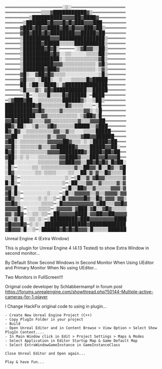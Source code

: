 ═══════════════════░▒░══════════════════ ════════════▒▒▒▓███████████▓▒═══════════ ════════▒██████████▓▓▓▓██▓████▓═════════ ══════▒███████▓█▓▓▓█▓█▓███▓▓▓███════════ ═════▓███▓██▓▓████▓██▓█▓▓▓███▓██▒═══════ ═════▓██▓███▓█▓████████▓▓█████▓██═══════ ═════▒█████████▓▓▓███████████████▒══════ ═════▒██████▓█████▒▒▒▒▒██████████▒══════ ═════▒███████▓█▓█▒═════░▒▓█▓▓▒▒██▒══════ ═════▒█████████▓█▓░░▒▒░░░░░▒▒▒▒██▒══════ ═════▒████████████▒░▒▒▒▒▒▒▒▒▒▒▒▓█▒══════ ═════▒██████████▓▓▓▒▒▒▒▒▒▒▒▒▒▒░▓█▒══════ ═════▒███████▓███▓▒▒▒▒▒▒▒▒▒▒▒▒░▒▓▒══════ ═════▓█▒░░▓██▓█▓▒▒▒▒░░░░░░░░░░░▒█▒══════ ═════▓█▒▒▒░▒███▒░░▒░░░▒▒▒▒▒█▓█████══════ ═════██░▒██▒▒████▒░▓██████████████══════ ═════▒█▒▒▒▓▒░▓█▓███████████▒▒█████══════ ══════▒█═░░▒▒▒█▒▒▒▒█▓██████░═████═══════ ═▒▓███▓██░░▒▒▒▒▒▒▒▒██████▓▒░░▒██▒═══════ ██████████▓█▒▒▒▒▒▒▒▒█▓▒▒▒▒░░░═░█════════ █████████▓▓█▓▒▒▒▒▒▓▒▒▒▒▒▒▒▓▓▒░▒█════════ ██████████▒▒▓▓▒▒▒▒▒▒▒▒▒▒░▒▓██▓▒█════════ ▓▓█▓████▓▒▒▒▒▓▓▒▒▒▒▒▒▒▒▒▓▒▒▒▓▓▓██═══════ ██▓▒██▒░░▒▓▒▒▒▓█▓▒▒▒▒▒▒█████▒▒▓███══════ █▓▒█▓░░▒▒▒▒▒▒▒▒▒▓▓▒▒▓▒▒░░░▒▒▒▒█████═════ ▓▓██░░▒▒▒▒▒▒▒▒▓▒▒▓▓▓▒▒▒▒▒▓██▓▓██████════ ▓██▒░▒▒▒▒▒▒▒▒▒▓▓▓▓▓██▓▒▒▒░▒░▒█████▓██═══ ▓▓█▒░▒▒▒▒▒▒▓▒▒▒▓▓██████▓▒▒▒▒█████▓▓██░══ █▓█▒░▒▒▒▒▒▒▒▒▒▓▓▓▓████████▓▒████▓██▓██══ ▓██▒░▒░▒░░░▒▒▒▒▒▒▒▓▓████▓▒▒▒███▓▓█▓▓▓█══ ▒██░░░░░░░░▒▒▒▒▒▒▒▓▓███▓▓▒▒██▓█▓█▓▒█▓██░ ▒█▒═░░░░░▒▒░▒▒▒▒▒▒▒▒▒▒▒▓▒▒██▓▓▒█▒▒█▓▒▒▓█ ▒█▓░░░░░░░▒▒░▒▒▒▒░░░░▒▒░░██▒▓▒▓▒▒█▓▒▒▒▒█ ▒▒█▒═░░░░░░░░░░░░░░░▒░═▒█▒▒▓▒▓█▓▓▒▒▒▒▒▒▓ █▒█▒═░░░░░░░░░░░░░░▒═░██▒▒▒▓▓▒▒▓▒▒▒▒▒▓▒▓ ▓▓▒█░░░░░░░░░░░░░░░═▒█▒▒██▓▒▒▓▒▒▒▒▒▓▓▓▒▓ ▓█▒█▒═░░░░░░░░▒░░░═▒█▒▒▓▓▓▓▓▒▒▓▒▒▓▓▓▓▒▓▓ ▓█▓▒▒═░░░░░▒░▒░░▒═▒█▒▓▓▓▓▓█▓▒▒█▓▒▓▓▓▒▓▓▒ ▓▓█▓▒░░░░░░░▒▒▒▒═░█▓▓▓▓▓▓▓▓▓▓▒▓██▒▒▒▓▓█▓ ▓▓▓▓█▒═░░░░▒▒▒▒═░▓▓▓▓▓▒▓███▒▓█▒▒▓█▓▒▒▒▒▒ ▓▓▒▓█▓═░░▒▒░▒▒═░██▓▓▓▓▓████▒▓▓██▓▓██▓▓▓▓ ▓▒▒▓▒█░░▒▒░▒░═▒█████████▓███▓▓▓▓▓▓▓▓████ ▓█▓▓▓█▓═▒░▒░░██████████████▓████████████ ▓█▓▓▓▒█░░▒═░██████▓█▓█▓█▓▓▓▒█▒▒▒▒▒██████


Unreal Engine 4 (Extra Window)

This is plugin for Unreal Engine 4 (4.13 Tested) to show Extra Window in second monitor...

By Default Show Second Windows in Second Monitor When Using UEditor and Primary Monitor When No using UEditor...

Two Monitors in FullScreen!!!

Original code developer by Schlabbermampf in forum post https://forums.unrealengine.com/showthread.php?50144-Multiple-active-cameras-for-1-player

I Change  HackFix original code to using in plugin...

    - Create New Unreal Engine Project (C++)
    - Copy PlugIn Folder in your project 
    - Build
    - Open Unreal Editor and in Content Browse > View Option > Select Show PlugIn Content....
    - In Main Window click in Edit > Project Settings > Maps & Modes
    - Select Application in Editor Startup Map & Game Default Map
    - Select ExtraWindowGameInstance in GameInstanceClass
	
	Close Unreal Editor and Open again...
	
	Play & have Fun...
